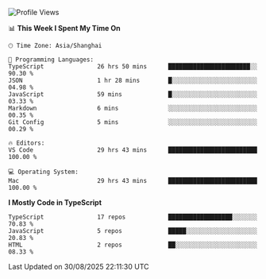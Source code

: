 <!--START_SECTION:waka-->
![Profile Views](http://img.shields.io/badge/Profile%20Views-1-blue)

📊 **This Week I Spent My Time On** 

```text
🕑︎ Time Zone: Asia/Shanghai

💬 Programming Languages: 
TypeScript               26 hrs 50 mins      ███████████████████████░░   90.30 % 
JSON                     1 hr 28 mins        █░░░░░░░░░░░░░░░░░░░░░░░░   04.98 % 
JavaScript               59 mins             █░░░░░░░░░░░░░░░░░░░░░░░░   03.33 % 
Markdown                 6 mins              ░░░░░░░░░░░░░░░░░░░░░░░░░   00.35 % 
Git Config               5 mins              ░░░░░░░░░░░░░░░░░░░░░░░░░   00.29 % 

🔥 Editors: 
VS Code                  29 hrs 43 mins      █████████████████████████   100.00 % 

💻 Operating System: 
Mac                      29 hrs 43 mins      █████████████████████████   100.00 % 
```

**I Mostly Code in TypeScript** 

```text
TypeScript               17 repos            ██████████████████░░░░░░░   70.83 % 
JavaScript               5 repos             █████░░░░░░░░░░░░░░░░░░░░   20.83 % 
HTML                     2 repos             ██░░░░░░░░░░░░░░░░░░░░░░░   08.33 % 
```




 Last Updated on 30/08/2025 22:11:30 UTC
<!--END_SECTION:waka-->

